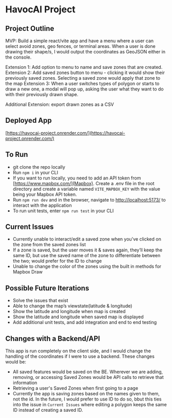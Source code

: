 # HavocAI Project

## Project Outline

MVP: Build a simple react/vite app and have a menu where a user can select avoid zones, geo fences, or terminal areas. When a user is done drawing their shape/s, I would output the coordinates as GeoJSON either in the console.

Extension 1: Add option to menu to name and save zones that are created.
Extension 2: Add saved zones button to menu - clicking it would show their previously saved zones. Selecting a saved zone would apply that zone to the map
Extension 3: When a user switches types of polygon or starts to draw a new one, a modal will pop up, asking the user what they want to do with their previously drawn shape.

Additional Extension: export drawn zones as a CSV

## Deployed App
[https://havocai-project.onrender.com/](https://havocai-project.onrender.com/)

## To Run
- git clone the repo locally
- Run ```npm i``` in your CLI
- If you want to run locally, you need to add an API token from [https://www.mapbox.com/](Mapbox). Create a .env file in the root directory and create a variable named ```VITE_MAPBOX_KEY``` with the value being your Mapbox API token.
- Run ```npm run dev``` and in the browser, navigate to [http://localhost:5173/](http://localhost:5173/) to interact with the application
- To run unit tests, enter ```npm run test``` in your CLI

## Current Issues
- Currently unable to interact/edit a saved zone when you've clicked on the zone from the saved zones list
- If a zone is saved, but the user moves it & saves again, they’ll keep the same ID, but use the saved name of the zone to differentiate between the two; would prefer for the ID to change
- Unable to change the color of the zones using the built in methods for Mapbox Draw

## Possible Future Iterations
- Solve the issues that exist
- Able to change the map’s viewstate(latitude & longitude)
- Show the latitude and longitude when map is created
- Show the latitude and longitude when saved map is displayed
- Add additional unit tests, and add integration and end to end testing

## Changes with a Backend/API
This app is run completely on the client side, and I would change the handling of the coordinates if I were to use a backend. These changes would be:

- All saved features would be saved on the BE. Wherever we are adding, removing, or accessing Saved Zones would be API calls to retrieve that information
- Retrieving a user's Saved Zones when first going to a page
- Currently the app is saving zones based on the names given to them, not the id. In the future, I would prefer to use ID to do so, bbut this ties into the issue in `Current Issues` where editing a polygon keeps the same ID instead of creating a saved ID.



